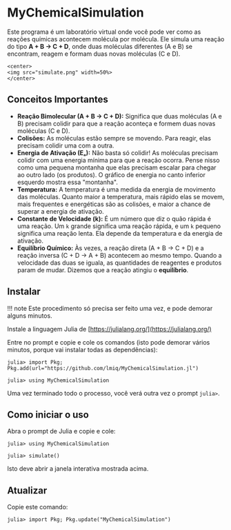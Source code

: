 # MyChemicalSimulation

Este programa é um laboratório virtual onde você pode ver como as reações químicas acontecem molécula por molécula. Ele simula uma reação do tipo **A + B → C + D**, onde duas moléculas diferentes (A e B) se encontram, reagem e formam duas novas moléculas (C e D).

```@raw html
<center>
<img src="simulate.png" width=50%>
</center>
```

## Conceitos Importantes 

* **Reação Bimolecular (A + B → C + D):** Significa que duas moléculas (A e B) precisam colidir para que a reação aconteça e formem duas novas moléculas (C e D).
* **Colisões:** As moléculas estão sempre se movendo. Para reagir, elas precisam colidir uma com a outra.
* **Energia de Ativação (Eₐ):** Não basta só colidir! As moléculas precisam colidir com uma energia mínima para que a reação ocorra. Pense nisso como uma pequena montanha que elas precisam escalar para chegar ao outro lado (os produtos). O gráfico de energia no canto inferior esquerdo mostra essa "montanha".
* **Temperatura:** A temperatura é uma medida da energia de movimento das moléculas. Quanto maior a temperatura, mais rápido elas se movem, mais frequentes e energéticas são as colisões, e maior a chance de superar a energia de ativação.
* **Constante de Velocidade (k):** É um número que diz o quão rápida é uma reação. Um `k` grande significa uma reação rápida, e um `k` pequeno significa uma reação lenta. Ela depende da temperatura e da energia de ativação.
* **Equilíbrio Químico:** Às vezes, a reação direta (A + B → C + D) e a reação inversa (C + D → A + B) acontecem ao mesmo tempo. Quando a velocidade das duas se iguala, as quantidades de reagentes e produtos param de mudar. Dizemos que a reação atingiu o **equilíbrio**.


## Instalar

!!! note
    Este procedimento só precisa ser feito uma vez, e pode demorar alguns minutos.

Instale a linguagem Julia de [https://julialang.org/](https://julialang.org/)

Entre no prompt e copie e cole os comandos (isto pode demorar vários minutos,
porque vai instalar todas as dependências):

```julia-repl
julia> import Pkg; Pkg.add(url="https://github.com/lmiq/MyChemicalSimulation.jl")

julia> using MyChemicalSimulation
```

Uma vez terminado todo o processo, você verá outra vez o prompt `julia>`. 

## Como iniciar o uso

Abra o prompt de Julia e copie e cole:

```julia-repl
julia> using MyChemicalSimulation 

julia> simulate()
```

Isto deve abrir a janela interativa mostrada acima.

## Atualizar

Copie este comando:
```julia-repl
julia> import Pkg; Pkg.update("MyChemicalSimulation")

```
